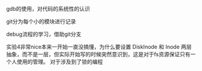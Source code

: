 gdb的使用，对代码的系统性的认识

git分为每个小的模块进行记录

debug流程的学习，借助git分支

实验4非常nice本来一开始一直没搞懂，为什么要设置 DiskInode 和 Inode 两层抽象，而不是一层，但实际开始写的时候突然意识到，这是对于fs资源保证只有一个人使用的管理。
对于涉及到了锁的编程